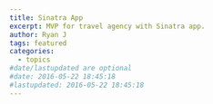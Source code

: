 ```yaml
---
title: Sinatra App
excerpt: MVP for travel agency with Sinatra app.
author: Ryan J
tags: featured
categories:
  - topics
#date/lastupdated are optional
#date: 2016-05-22 18:45:18
#lastupdated: 2016-05-22 18:45:18
---
```

